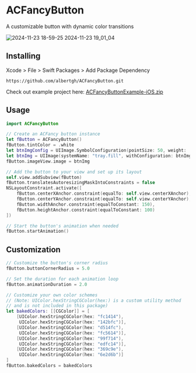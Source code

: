 # ACFancyButton
A customizable button with dynamic color transitions

![2024-11-23 18-59-25 2024-11-23 19_01_04](https://github.com/user-attachments/assets/8ed1bcf6-8de0-4f85-a629-5b40a2aae4da)


## Installing

Xcode > File > Swift Packages > Add Package Dependency

```
https://github.com/albertgh/ACFancyButton.git
```
Check out example project here:  [ACFancyButtonExample-iOS.zip](https://github.com/user-attachments/files/17878726/ACFancyButtonExample-iOS.zip)


## Usage

```swift
import ACFancyButton

// Create an ACFancy button instance
let fButton = ACFancyButton()
fButton.tintColor = .white
let btnImgConfig = UIImage.SymbolConfiguration(pointSize: 50, weight: .regular)
let btnImg = UIImage(systemName: "tray.fill", withConfiguration: btnImgConfig)
fButton.imageView.image = btnImg

// Add the button to your view and set up its layout
self.view.addSubview(fButton)
fButton.translatesAutoresizingMaskIntoConstraints = false
NSLayoutConstraint.activate([
    fButton.centerXAnchor.constraint(equalTo: self.view.centerXAnchor),
    fButton.centerYAnchor.constraint(equalTo: self.view.centerYAnchor),
    fButton.widthAnchor.constraint(equalToConstant: 150),
    fButton.heightAnchor.constraint(equalToConstant: 100)
])

// Start the button's animation when needed
fButton.startAnimation()

```

## Customization

```swift
// Customize the button's corner radius
fButton.buttonCornerRadius = 5.0

// Set the duration for each animation loop
fButton.animationDuration = 2.0

// Customize your own color schemes 
// (Note: UIColor.hexStringCGColor(hex:) is a custom utility method 
// and is not included in this package)
let bakedColors: [[CGColor]] = [
    [UIColor.hexStringCGColor(hex: "fc1414"),
     UIColor.hexStringCGColor(hex: "142bfc")],
    [UIColor.hexStringCGColor(hex: "d514fc"),
     UIColor.hexStringCGColor(hex: "fc5614")],
    [UIColor.hexStringCGColor(hex: "99f714"),
     UIColor.hexStringCGColor(hex: "edfc14")],
    [UIColor.hexStringCGColor(hex: "369c9e"),
     UIColor.hexStringCGColor(hex: "6e2d6b")]
]
fButton.bakedColors = bakedColors

```
